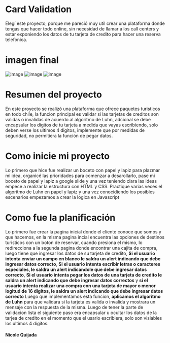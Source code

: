 # Card Validation

Elegí este proyecto, porque me pareció muy util crear una plataforma donde tengas que hacer todo online, sin necesidad de llamar a los call centers y estar exponiendo los datos de tu tarjeta de credito para hacer una reserva telefonica.

# imagen final

![image](https://user-images.githubusercontent.com/72900415/120220403-acd47b80-c20a-11eb-91e9-aae68c188265.png)
![image](https://user-images.githubusercontent.com/72900415/120220468-c1b10f00-c20a-11eb-8e55-04fb11b1e57f.png)
![image](https://user-images.githubusercontent.com/72900415/120220509-d1305800-c20a-11eb-916e-672ee4467cd9.png)



# Resumen del proyecto

En este proyecto se realizó una plataforma que ofrece paquetes turisticos en todo chile, la funcion principal es validar si las tarjetas de creditos son validas o invalidas de acuerdo al algoritmo de Luhn, adcional se debe encapsular los digitos de tu tarjeta a medida que vayas escribiendo, solo deben verse los ultimos 4 digitos, implemente que por medidas de seguridad, no permitiera la función de pegar datos. 

# Como inicie mi proyecto

Lo primero que hice fue realizar un boceto con papel y lapiz para plazmar mi idea, organicé las prioridades para comenzar a desarollarlo, pase mi boceto de papel y lapiz a google slide y una vez teniendo clara las ideas empece a realizar la estructura con HTML y CSS. Practique varias veces el algoritmo de Luhn en papel y lapiz y una vez conocidiendo los posibles escenarios empezamos a crear la logica en Javascript 

# Como fue la planificación

Lo primero fue crear la pagina inicial donde el cliente conoce que somos y que hacemos, en la misma pagina incial encuentra las opciones de destinos turisticos con un boton de reservar, cuando presiona el mismo, lo redirecciona a la segunda pagina donde encontrar una cajita de compra, luego tiene que ingresar los datos de su tarjeta de credito, **Si el usuario intenta enviar un campo en blanco le saldra un alert indicando que debe ingresar datos correcto**, **Si el usuario intenta escribir letras o caracteres especiales, le saldra un alert indicandole que debe ingresar datos correcto**, **Si el usuario intenta pegar los datos de una tarjeta de credito le saldra un alert indicando que debe ingresar datos correctos** y **si el usuario intenta realizar una compra con una tarjeta de mayor o menor logitud de 16 digitos, le saldra un alert indicando que debe ingresar datos correcto** Luego que implementamos esta funcion, **aplicamos el algoritmo de Luhn** para que validara si la tarjeta es valida o invalida y mostrara un mensaje con la respuesta de la misma. Luego de tener la parte de validacion lista el siguiente paso era encapsular u ocultar los datos de la tarjea de credito en el momento que el usario escribiera, solo son visiables los ultimos 4 digitos.

#### Nicole Quijada

